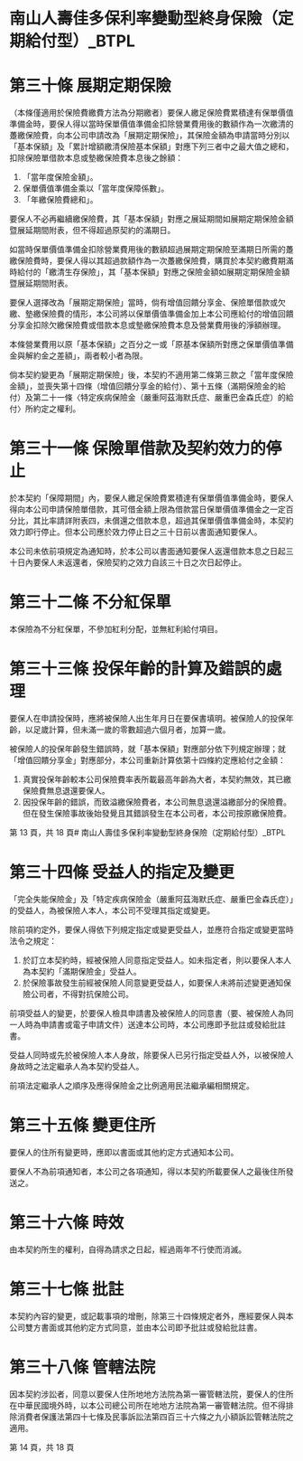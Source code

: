 # 南山人壽佳多保利率變動型終身保險（定期給付型）_BTPL

# 第三十條  展期定期保險

（本條僅適用於保險費繳費方法為分期繳者）要保人繳足保險費累積達有保單價值準備金時，要保人得以當時保單價值準備金扣除營業費用後的數額作為一次繳清的躉繳保險費，向本公司申請改為「展期定期保險」，其保險金額為申請當時分別以「基本保額」及「累計增額繳清保險基本保額」對應下列三者中之最大值之總和，扣除保險單借款本息或墊繳保險費本息後之餘額：

1. 「當年度保險金額」。
2. 保單價值準備金乘以「當年度保障係數」。
3. 「年繳保險費總和」。

要保人不必再繼續繳保險費，其「基本保額」對應之展延期間如展期定期保險金額暨展延期間附表，但不得超過原契約的滿期日。

如當時保單價值準備金扣除營業費用後的數額超過展期定期保險至滿期日所需的躉繳保險費時，要保人得以其超過款額作為一次躉繳保險費，購買於本契約繳費期滿時給付的「繳清生存保險」，其「基本保額」對應之保險金額如展期定期保險金額暨展延期間附表。

要保人選擇改為「展期定期保險」當時，倘有增值回饋分享金、保險單借款或欠繳、墊繳保險費的情形，本公司將以保單價值準備金加上本公司應給付的增值回饋分享金扣除欠繳保險費或借款本息或墊繳保險費本息及營業費用後的淨額辦理。

本條營業費用以原「基本保額」之百分之一或「原基本保額所對應之保單價值準備金與解約金之差額」，兩者較小者為限。

倘本契約變更為「展期定期保險」後，本契約不適用第二條第三款之「當年度保險金額」，並喪失第十四條（增值回饋分享金的給付）、第十五條（滿期保險金的給付）及第二十一條〈特定疾病保險金（嚴重阿茲海默氏症、嚴重巴金森氏症）的給付〉所約定之權利。

# 第三十一條   保險單借款及契約效力的停止

於本契約「保障期間」內，要保人繳足保險費累積達有保單價值準備金時，要保人得向本公司申請保險單借款，其可借金額上限為借款當日保單價值準備金之一定百分比，其比率請詳附表四，未償還之借款本息，超過其保單價值準備金時，本契約效力即行停止。但本公司應於效力停止日之三十日前以書面通知要保人。

本公司未依前項規定為通知時，於本公司以書面通知要保人返還借款本息之日起三十日內要保人未返還者，保險契約之效力自該三十日之次日起停止。

# 第三十二條   不分紅保單

本保險為不分紅保單，不參加紅利分配，並無紅利給付項目。

# 第三十三條   投保年齡的計算及錯誤的處理

要保人在申請投保時，應將被保險人出生年月日在要保書填明。被保險人的投保年齡，以足歲計算，但未滿一歲的零數超過六個月者，加算一歲。

被保險人的投保年齡發生錯誤時，就「基本保額」對應部分依下列規定辦理；就「增值回饋分享金」對應部分，本公司重新計算依第十四條約定應給付之金額：

1. 真實投保年齡較本公司保險費率表所載最高年齡為大者，本契約無效，其已繳保險費無息退還要保人。
2. 因投保年齡的錯誤，而致溢繳保險費者，本公司無息退還溢繳部分的保險費。但在發生保險事故後始發覺且其錯誤發生在本公司者，本公司按原繳保險費。

第 13 頁，共 18 頁# 南山人壽佳多保利率變動型終身保險（定期給付型）_BTPL

# 第三十四條 受益人的指定及變更

「完全失能保險金」及「特定疾病保險金（嚴重阿茲海默氏症、嚴重巴金森氏症）」的受益人，為被保險人本人，本公司不受理其指定或變更。

除前項約定外，要保人得依下列規定指定或變更受益人，並應符合指定或變更當時法令之規定：

1. 於訂立本契約時，經被保險人同意指定受益人。如未指定者，則以要保人本人為本契約「滿期保險金」受益人。
2. 於保險事故發生前經被保險人同意變更受益人，如要保人未將前述變更通知保險公司者，不得對抗保險公司。

前項受益人的變更，於要保人檢具申請書及被保險人的同意書（要、被保險人為同一人時為申請書或電子申請文件）送達本公司時，本公司應即予批註或發給批註書。

受益人同時或先於被保險人本人身故，除要保人已另行指定受益人外，以被保險人身故時之法定繼承人為本契約受益人。

前項法定繼承人之順序及應得保險金之比例適用民法繼承編相關規定。

# 第三十五條 變更住所

要保人的住所有變更時，應即以書面或其他約定方式通知本公司。

要保人不為前項通知者，本公司之各項通知，得以本契約所載要保人之最後住所發送之。

# 第三十六條 時效

由本契約所生的權利，自得為請求之日起，經過兩年不行使而消滅。

# 第三十七條 批註

本契約內容的變更，或記載事項的增刪，除第三十四條規定者外，應經要保人與本公司雙方書面或其他約定方式同意，並由本公司即予批註或發給批註書。

# 第三十八條 管轄法院

因本契約涉訟者，同意以要保人住所地地方法院為第一審管轄法院，要保人的住所在中華民國境外時，以本公司總公司所在地地方法院為第一審管轄法院。但不得排除消費者保護法第四十七條及民事訴訟法第四百三十六條之九小額訴訟管轄法院之適用。

第 14 頁，共 18 頁
